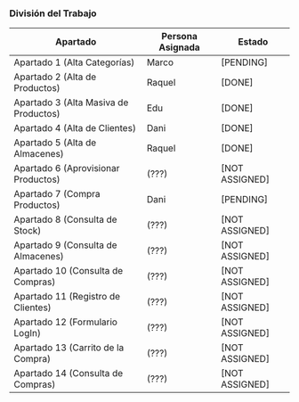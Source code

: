 ### División del Trabajo

| Apartado                               | Persona Asignada | Estado         |
|----------------------------------------|------------------|----------------|
| Apartado 1  (Alta Categorías)          | Marco            | [PENDING]      |
| Apartado 2  (Alta de Productos)        | Raquel           | [DONE]         |
| Apartado 3  (Alta Masiva de Productos) | Edu              | [DONE]      |
| Apartado 4  (Alta de Clientes)         | Dani             | [DONE]         |
| Apartado 5  (Alta de Almacenes)        | Raquel           | [DONE]         |
| Apartado 6  (Aprovisionar Productos)   | (???)            | [NOT ASSIGNED] |
| Apartado 7  (Compra Productos)         | Dani             | [PENDING]      |
| Apartado 8  (Consulta de Stock)        | (???)            | [NOT ASSIGNED] |
| Apartado 9  (Consulta de Almacenes)    | (???)            | [NOT ASSIGNED] |
| Apartado 10 (Consulta de Compras)      | (???)            | [NOT ASSIGNED] |
| Apartado 11 (Registro de Clientes)     | (???)            | [NOT ASSIGNED] |
| Apartado 12 (Formulario LogIn)         | (???)            | [NOT ASSIGNED] |
| Apartado 13 (Carrito de la Compra)     | (???)            | [NOT ASSIGNED] |
| Apartado 14 (Consulta de Compras)      | (???)            | [NOT ASSIGNED] |
